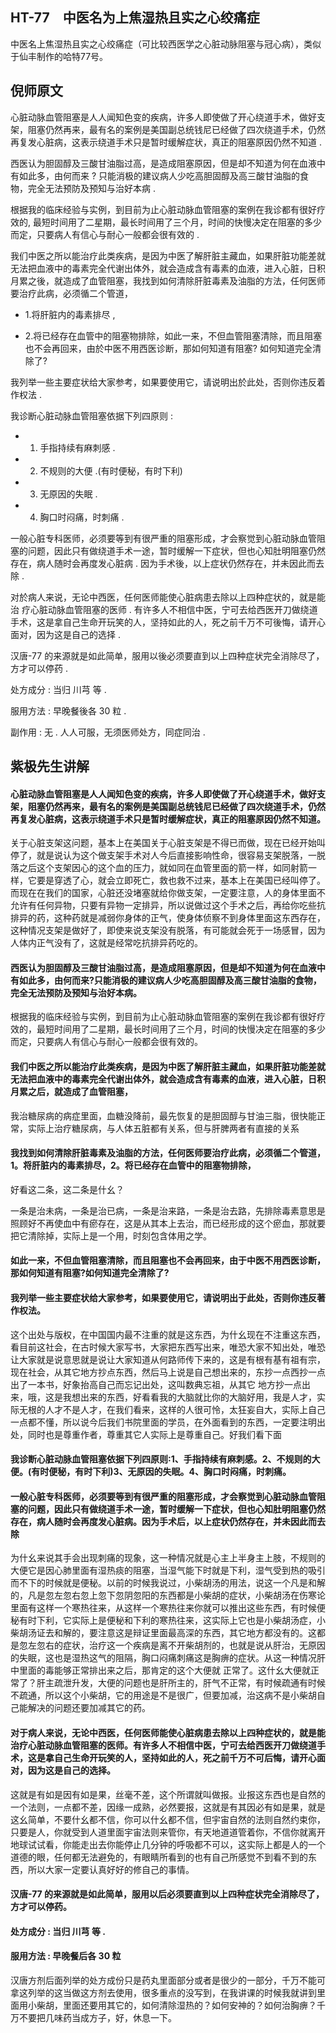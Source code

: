 ## HT-77　中医名为上焦湿热且实之心绞痛症

中医名上焦湿热且实之心绞痛症（可比较西医学之心脏动脉阻塞与冠心病），类似于仙丰制作的哈特77号。

## 倪师原文

心脏动脉血管阻塞是人人闻知色变的疾病，许多人即使做了开心绕道手术，做好支架，阻塞仍然再来，最有名的案例是美国副总统钱尼已经做了四次绕道手术，仍然再复发心脏病，这表示绕道手术只是暂时缓解症状，真正的阻塞原因仍然不知道 .
 
西医认为胆固醇及三酸甘油脂过高，是造成阻塞原因，但是却不知道为何在血液中有如此多，由何而来 ? 只能消极的建议病人少吃高胆固醇及高三酸甘油脂的食物，完全无法预防及预知与治好本病 .
 
根据我的临床经验与实例，到目前为止心脏动脉血管阻塞的案例在我诊都有很好疗效的, 最短时间用了二星期，最长时间用了三个月，时间的快慢决定在阻塞的多少而定，只要病人有信心与耐心一般都会很有效的 .

我们中医之所以能治疗此类疾病，是因为中医了解肝脏主藏血，如果肝脏功能差就无法把血液中的毒素完全代谢出体外，就会造成含有毒素的血液，进入心脏，日积月累之後，就造成了血管阻塞，我找到如何清除肝脏毒素及油脂的方法，任何医师要治疗此病，必须循二个管道，

- 1.将肝脏内的毒素排尽 ,

- 2.将已经存在血管中的阻塞物排除，如此一来，不但血管阻塞清除，而且阻塞也不会再回来，由於中医不用西医诊断，那如何知道有阻塞? 如何知道完全清除了?

我列举一些主要症状给大家参考，如果要使用它，请说明出於此处，否则你违反着作权法 .

我诊断心脏动脉血管阻塞依据下列四原则 :

- 1. 手指持续有麻刺感 . 

- 2. 不规则的大便 .(有时便秘，有时下利) 

- 3. 无原因的失眠 . 

- 4. 胸口时闷痛，时刺痛 . 

一般心脏专科医师，必须要等到有很严重的阻塞形成，才会察觉到心脏动脉血管阻塞的问题，因此只有做绕道手术一途，暂时缓解一下症状，但也心知肚明阻塞仍然存在，病人随时会再度发心脏病 . 因为手术後，以上症状仍然存在，并未因此而去除 . 

对於病人来说，无论中西医，任何医师能使心脏病患去除以上四种症状的，就是能治 疗心脏动脉血管阻塞的医师 . 有许多人不相信中医，宁可去给西医开刀做绕道手术，这是拿自己生命开玩笑的人，坚持如此的人，死之前千万不可後悔，请开心面对，因为这是自己的选择 .

汉唐-77 的来源就是如此简单，服用以後必须要直到以上四种症状完全消除尽了，方才可以停药 .

处方成分 : 当归 川芎 等 .

服用方法 : 早晚餐後各 30 粒 .

副作用 : 无 . 人人可服，无须医师处方，同症同治 .

## 紫极先生讲解

#### 心脏动脉血管阻塞是人人闻知色变的疾病，许多人即使做了开心绕道手术，做好支架，阻塞仍然再来，最有名的案例是美国副总统钱尼已经做了四次绕道手术，仍然再复发心脏病，这表示绕道手术只是暂时缓解症状，真正的阻塞原因仍然不知道。

关于心脏支架这问题，基本上在美国关于心脏支架是不得已而做，现在已经开始叫停了，就是说认为这个做支架手术对人今后直接影响性命，很容易支架脱落，一脱落之后这个支架因心的这个血的压力，就如同在血管里面的箭一样，如同射箭一样，它要是穿透了心，就会立即死亡，救也救不过来，基本上在美国已经叫停了。而现在在我们的国家，心脏还没堵塞就给你做支架，一定要注意，人的身体里面不允许有任何异物，只要有异物一定排异，所以说做过这个手术之后，再给你吃些抗排异的药，这种药就是减弱你身体的正气，使身体侦察不到身体里面这东西存在，这种情况支架是做好了，即使来说支架没有脱落，有可能就会死于一场感冒，因为人体内正气没有了，这就是经常吃抗排异药吃的。

#### 西医认为胆固醇及三酸甘油脂过高，是造成阻塞原因，但是却不知道为何在血液中有如此多，由何而来?只能消极的建议病人少吃高胆固醇及高三酸甘油脂的食物，完全无法预防及预知与治好本病。

根据我的临床经验与实例，到目前为止心脏动脉血管阻塞的案例在我诊都有很好疗效的，最短时间用了二星期，最长时间用了三个月，时间的快慢决定在阻塞的多少而定，只要病人有信心与耐心一般都会很有效的。

#### 我们中医之所以能治疗此类疾病，是因为中医了解肝脏主藏血，如果肝脏功能差就无法把血液中的毒素完全代谢出体外，就会造成含有毒素的血液，进入心脏，日积月累之后，就造成了血管阻塞，

我治糖尿病的病症里面，血糖没降前，最先恢复的是胆固醇与甘油三脂，很快能正常，实际上治疗糖尿病，与人体五脏都有关系，但与肝脾两者有直接的关系

#### 我找到如何清除肝脏毒素及油脂的方法，任何医师要治疗此病，必须循二个管道，1。将肝脏内的毒素排尽，2。将已经存在血管中的阻塞物排除，

好看这二条，这二条是什幺？

一条是治未病，一条是治已病，一条是治来路，一条是治去路，先排除毒素意思是照顾好不再使血中有瘀存在，这是从其本上去治，而已经形成的这个瘀血，那就要把它清除掉，实际上是一个用，时刻包含体用之学。

#### 如此一来，不但血管阻塞清除，而且阻塞也不会再回来，由于中医不用西医诊断，那如何知道有阻塞?如何知道完全清除了?

#### 我列举一些主要症状给大家参考，如果要使用它，请说明出于此处，否则你违反著作权法。

这个出处与版权，在中国国内最不注重的就是这东西，为什幺现在不注重这东西，看目前这社会，在古时候大家写书，大家把东西写出来，唯恐大家不知出处，唯恐让大家就是说意思就是说让大家知道从何路师传下来的，这是有根有基有祖有宗，现在社会，从其它地方抄点东西，然后马上说是自己想出来的，东抄一点西抄一点出了一本书，好象抬高自己而忘记出处，这叫数典忘祖，从其它
地方抄一点出来，哦，这是我想出来的东西，好看看我的大脑就比你的大脑好用，我是人才，实际无根的人才不是人才，在我们看来，这样的人很可怜，太狂妄自大，实际上自己一点都不懂，所以说今后我们书院里面的学员，在外面看到的东西，一定要注明出处，同时也是尊重作者，尊重其它人实际上是尊重自己。好我们看下面

#### 我诊断心脏动脉血管阻塞依据下列四原则:1、手指持续有麻刺感。2、不规则的大便。(有时便秘，有时下利)3、无原因的失眠。4、胸口时闷痛，时刺痛。

#### 一般心脏专科医师，必须要等到有很严重的阻塞形成，才会察觉到心脏动脉血管阻塞的问题，因此只有做绕道手术一途，暂时缓解一下症状，但也心知肚明阻塞仍然存在，病人随时会再度发心脏病。因为手术后，以上症状仍然存在，并未因此而去除

为什幺来说其手会出现刺痛的现象，这一种情况就是心主上半身主上肢，不规则的大便它是因心肺里面有湿热痰的阻塞，当湿气能下时就是下利，湿气受到热的吸引而不下的时候就是便秘。以前的时候我说过，小柴胡汤的用法，说这一个凡是和解的，凡是忽左忽右忽上忽下忽阴忽阳的东西都是小柴胡的症状，小柴胡汤在伤寒论里面有这样一个寒热往来，从这样一个寒热往来你就可以推出这些东西，有时候便秘有时下利，它实际上是便秘和下利的寒热往来，这实际上它也是小柴胡汤症，小柴胡汤证去和解的，要注意这是辩证里面最高深的东西，其它地方都没有的。这都是忽左忽右的症状，治疗这一个疾病是离不开柴胡剂的，也就是说从肝治，无原因的失眠，这也是湿热这气的阻隔，胸口闷痛刺痛这是胸痹的症状。从这一种情况肝中里面的毒能够正常排出来之后，那肯定的这个大便就
正常了。这什幺大便就正常了？肝主疏泄升发，大便的问题也是肝所主的，肝气不正常，有时候疏通有时候不疏通，所以这个小柴胡，它的用途是不是很广，但要加减，治这病不是小柴胡自己能解决的问题还要加减其它的药。

#### 对于病人来说，无论中西医，任何医师能使心脏病患去除以上四种症状的，就是能治疗心脏动脉血管阻塞的医师。有许多人不相信中医，宁可去给西医开刀做绕道手术，这是拿自己生命开玩笑的人，坚持如此的人，死之前千万不可后悔，请开心面对，因为这是自己的选择。

这就是有如是因有如是果，丝毫不差，这个所谓就叫做报。业报这东西也是自然的一个法则，一点都不差，因缘一成熟，必然要报，这就是有其因必有如是果，就是这幺简单，不要什幺都不信，你可以什幺都不信，但宇宙自然的法则自然约束你，只要是人，你就受到人道里面宇宙法则来管你，有天地道道管着你，不信你就离开地球试试看，你能走出去你能停止几分钟的呼吸都不可以，这实际上都是人的一个道德的眼，任何都无法避免的，有眼睛所看到的也有自己所感觉不到看不到的东西，所以大家一定要认真好好的修自己的事情。

#### 汉唐-77 的来源就是如此简单，服用以后必须要直到以上四种症状完全消除尽了，方才可以停药。

#### 处方成分 : 当归 川芎 等 .

#### 服用方法 : 早晚餐后各 30 粒

汉唐方剂后面列举的处方成份只是药丸里面部分或者是很少的一部分，千万不能可拿这列举的这当做这方剂去使用，很多重点的没写到，在我讲课的时候我就讲到里面用小柴胡，里面还要用其它的，如何清除湿热的？如何安神的？如何治胸痹？千万不要把几味药当成方子，好，休息一下。

